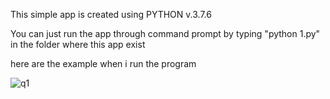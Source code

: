 This simple app is created using PYTHON v.3.7.6

You can just run the app through command prompt by typing "python 1.py" in the folder where this app exist

here are the example when i run the program

![q1](https://user-images.githubusercontent.com/25950637/115622667-5b3ef400-a322-11eb-9f14-e1a7b0f9b8f5.png)
